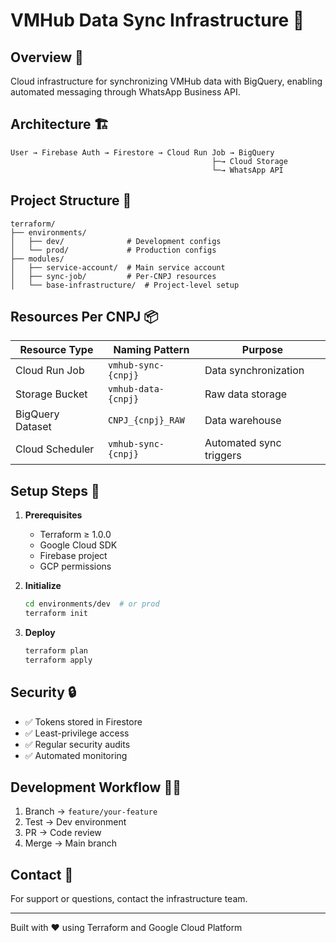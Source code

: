 # VMHub Data Sync Infrastructure 🔄

## Overview 🎯
Cloud infrastructure for synchronizing VMHub data with BigQuery, enabling automated messaging through WhatsApp Business API.

## Architecture 🏗️

```
User → Firebase Auth → Firestore → Cloud Run Job → BigQuery
                                             ├─→ Cloud Storage
                                             └─→ WhatsApp API
```

## Project Structure 📁
```
terraform/
├── environments/          
│   ├── dev/              # Development configs
│   └── prod/             # Production configs
├── modules/              
│   ├── service-account/  # Main service account
│   ├── sync-job/         # Per-CNPJ resources
│   └── base-infrastructure/  # Project-level setup
```

## Resources Per CNPJ 📦

| Resource Type      | Naming Pattern           | Purpose                    |
|-------------------|-------------------------|----------------------------|
| Cloud Run Job     | `vmhub-sync-{cnpj}`    | Data synchronization      |
| Storage Bucket    | `vmhub-data-{cnpj}`    | Raw data storage          |
| BigQuery Dataset  | `CNPJ_{cnpj}_RAW`      | Data warehouse            |
| Cloud Scheduler   | `vmhub-sync-{cnpj}`    | Automated sync triggers   |

## Setup Steps 🚀

1. **Prerequisites**
   - Terraform ≥ 1.0.0
   - Google Cloud SDK
   - Firebase project
   - GCP permissions

2. **Initialize**
   ```bash
   cd environments/dev  # or prod
   terraform init
   ```

3. **Deploy**
   ```bash
   terraform plan
   terraform apply
   ```

## Security 🔒

- ✅ Tokens stored in Firestore
- ✅ Least-privilege access
- ✅ Regular security audits
- ✅ Automated monitoring

## Development Workflow 👨‍💻

1. Branch → `feature/your-feature`
2. Test → Dev environment
3. PR → Code review
4. Merge → Main branch

## Contact 📧

For support or questions, contact the infrastructure team.

---
Built with ❤️ using Terraform and Google Cloud Platform